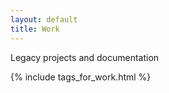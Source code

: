 ```yaml
---
layout: default
title: Work
---
```


<p>Legacy projects and documentation</p>
<!--{% include filter_by_tag.html %}-->

{% include tags_for_work.html %}
